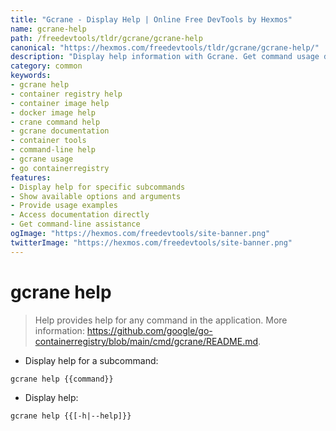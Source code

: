 ```yaml
---
title: "Gcrane - Display Help | Online Free DevTools by Hexmos"
name: gcrane-help
path: /freedevtools/tldr/gcrane/gcrane-help
canonical: "https://hexmos.com/freedevtools/tldr/gcrane/gcrane-help/"
description: "Display help information with Gcrane. Get command usage details and available options for container image management. Free online tool, no registration required."
category: common
keywords:
- gcrane help
- container registry help
- container image help
- docker image help
- crane command help
- gcrane documentation
- container tools
- command-line help
- gcrane usage
- go containerregistry
features:
- Display help for specific subcommands
- Show available options and arguments
- Provide usage examples
- Access documentation directly
- Get command-line assistance
ogImage: "https://hexmos.com/freedevtools/site-banner.png"
twitterImage: "https://hexmos.com/freedevtools/site-banner.png"
---
```


# gcrane help

> Help provides help for any command in the application.
> More information: <https://github.com/google/go-containerregistry/blob/main/cmd/gcrane/README.md>.

- Display help for a subcommand:

`gcrane help {{command}}`

- Display help:

`gcrane help {{[-h|--help]}}`
